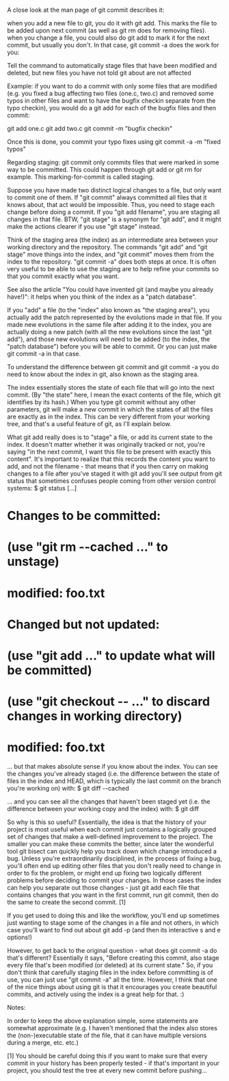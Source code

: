 A close look at the man page of git commit describes it:

when you add a new file to git, you do it with git add. This marks the file to be added upon next commit (as well as git rm does for removing files).
when you change a file, you could also do git add to mark it for the next commit, but usually you don't. In that case, git commit -a does the work for you:


Tell the command to automatically stage files that have been modified and deleted, but new files you have not told git about are not affected

Example: if you want to do a commit with only some files that are modified (e.g. you fixed a bug affecting two files (one.c, two.c) and removed some typos in other files and want to have the bugfix checkin separate from the typo checkin), you would do a git add for each of the bugfix files and then commit:

git add one.c
git add two.c
git commit -m "bugfix checkin" 


Once this is done, you commit your typo fixes using
git commit -a -m "fixed typos"


Regarding staging:
git commit only commits files that were marked in some way to be committed. This could happen through git add or git rm for example. This marking-for-commit is called staging.

Suppose you have made two distinct logical changes to a file, but only want to commit one of them. If "git commit" always committed all files that it knows about, that act would be impossible. Thus, you need to stage each change before doing a commit. If you "git add filename", you are staging all changes in that file. BTW, "git stage" is a synonym for "git add", and it might make the actions clearer if you use "git stage" instead.

Think of the staging area (the index) as an intermediate area between your working directory and the repository. The commands "git add" and "git stage" move things into the index, and "git commit" moves them from the index to the repository. "git commit -a" does both steps at once. It is often very useful to be able to use the staging are to help refine your commits so that you commit exactly what you want.

See also the article "You could have invented git (and maybe you already have!)": it helps when you think of the index as a "patch database".

If you "add" a file (to the "index" also known as "the staging area"), you actually add the patch represented by the evolutions made in that file.
If you made new evolutions in the same file after adding it to the index, you are actually doing a new patch (with all the new evolutions since the last "git add"), and those new evolutions will need to be added (to the index, the "patch database") before you will be able to commit.
Or you can just make git commit -a in that case.


To understand the difference between git commit and git commit -a you do need to know about the index in git, also known as the staging area.

The index essentially stores the state of each file that will go into the next commit. (By "the state" here, I mean the exact contents of the file, which git identifies by its hash.) When you type git commit without any other parameters, git will make a new commit in which the states of all the files are exactly as in the index. This can be very different from your working tree, and that's a useful feature of git, as I'll explain below.

What git add really does is to "stage" a file, or add its current state to the index. It doesn't matter whether it was originally tracked or not, you're saying "in the next commit, I want this file to be present with exactly this content". It's important to realize that this records the content you want to add, and not the filename - that means that if you then carry on making changes to a file after you've staged it with git add you'll see output from git status that sometimes confuses people coming from other version control systems:
$ git status
[...]
# Changes to be committed:
#   (use "git rm --cached <file>..." to unstage)
#
#   modified:   foo.txt
#
# Changed but not updated:
#   (use "git add <file>..." to update what will be committed)
#   (use "git checkout -- <file>..." to discard changes in working directory)
#
#   modified:   foo.txt


... but that makes absolute sense if you know about the index. You can see the changes you've already staged (i.e. the difference between the state of files in the index and HEAD, which is typically the last commit on the branch you're working on) with:
$ git diff --cached


... and you can see all the changes that haven't been staged yet (i.e. the difference between your working copy and the index) with:
$ git diff


So why is this so useful? Essentially, the idea is that the history of your project is most useful when each commit just contains a logically grouped set of changes that make a well-defined improvement to the project. The smaller you can make these commits the better, since later the wonderful tool git bisect can quickly help you track down which change introduced a bug. Unless you're extraordinarily disciplined, in the process of fixing a bug, you'll often end up editing other files that you don't really need to change in order to fix the problem, or might end up fixing two logically different problems before deciding to commit your changes. In those cases the index can help you separate out those changes - just git add each file that contains changes that you want in the first commit, run git commit, then do the same to create the second commit. [1]

If you get used to doing this and like the workflow, you'll end up sometimes just wanting to stage some of the changes in a file and not others, in which case you'll want to find out about git add -p (and then its interactive s and e options!)

However, to get back to the original question - what does git commit -a do that's different? Essentially it says, "Before creating this commit, also stage every file that's been modified (or deleted) at its current state." So, if you don't think that carefully staging files in the index before committing is of use, you can just use "git commit -a" all the time. However, I think that one of the nice things about using git is that it encourages you create beautiful commits, and actively using the index is a great help for that. :)


Notes:

In order to keep the above explanation simple, some statements are somewhat approximate (e.g. I haven't mentioned that the index also stores the (non-)executable state of the file, that it can have multiple versions during a merge, etc. etc.)

[1] You should be careful doing this if you want to make sure that every commit in your history has been properly tested - if that's important in your project, you should test the tree at every new commit before pushing...

